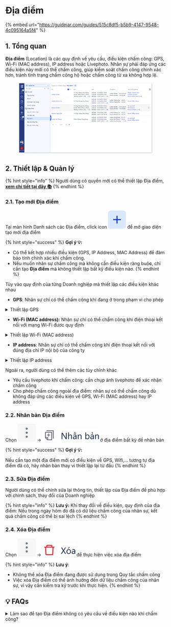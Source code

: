 # Địa điểm

{% embed url="https://guidejar.com/guides/515c8df5-b5b9-4147-9548-4c095164a5f4" %}

## 1. Tổng quan

**Địa điểm** (Location) là các quy định về yêu cầu, điều kiện chấm công: GPS, Wi-Fi (MAC address), IP address hoặc Livephoto. Nhân sự phải đáp ứng các điều kiện này mới có thể chấm công, giúp kiểm soát chấm công chính xác hơn, tránh tình trạng chấm công hộ hoặc chấm công từ xa không hợp lệ.

<figure><img src="../.gitbook/assets/image (26).png" alt=""><figcaption></figcaption></figure>

## 2. Thiết lập & Quản lý

{% hint style="info" %}
Người dùng có quyền mới có thể thiết lập Địa điểm, [**xem chi tiết tại đây 📚**](phan-quyen.md)
{% endhint %}

### 2.1. Tạo mới Địa điểm

Tại màn hình Danh sách các Địa điểm, click icon <img src="../.gitbook/assets/image (4).png" alt="" data-size="line"> để mở giao diện tạo mới địa điểm

{% hint style="success" %}
**Gợi ý 💡:**

* Có thể kết hợp nhiều điều kiện (GPS, IP Address, MAC Address) để đảm bảo tính chính xác khi chấm công.
* Nếu muốn nhân sự chấm công mà không cần điều kiện ràng buộ**c**, chỉ cần tạo **Địa điểm** mà không thiết lập bất kỳ điều kiện nào.
{% endhint %}

Tùy vào quy định của từng Doanh nghiệp mà thiết lập các điều kiện khác nhau

* **GPS**: Nhân sự chỉ có thể chấm công khi đang ở trong phạm vi cho phép

<details>

<summary>Thiết lập GPS</summary>

Người dùng có thể thêm nhiều địa chỉ/tọa độ khác nhau cho điều kiện về GPS, nhân sự chỉ cần đáp ứng một trong các địa chỉ đó là có thể chấm công

{% hint style="info" %}
**Lưu ý:**

* Trong trường hợp có phạm vi làm việc lớn như công trường hoặc có nhiều địa điểm làm việc nên thêm nhiều địa chỉ/tọa độ khác nhau
* Nếu không thêm bất kỳ địa chỉ/tọa độ nào, nhân sự có thể chấm công ở bất kì vị trí nào
{% endhint %}

<figure><img src="../.gitbook/assets/image (27).png" alt=""><figcaption></figcaption></figure>

Click <img src="../.gitbook/assets/image (28).png" alt="" data-size="line"> , chọn tọa độ và phạm vi bán kính cho từng địa chỉ

<figure><img src="../.gitbook/assets/image (29).png" alt="" width="563"><figcaption></figcaption></figure>

</details>

* **Wi-Fi (MAC address):** Nhân sự chỉ có thể chấm công khi điện thoại kết nối với mạng Wi-Fi đươc quy định

<details>

<summary>Thiết lập Wi-Fi (MAC address)</summary>

{% hint style="info" %}
Người dùng hãy liên hệ tới bộ phận IT của Doanh nghiệp hoặc bên thiết lập hệ thống mạng để nhập chính xác tên Wi-Fi và MAC address tương ứng
{% endhint %}

Người dùng có thể thêm danh sách tên Wi-Fi và MAC Address tương ứng để làm điều kiện xác thực chấm công, điện thoại của nhân sự chỉ cần kết nối với một trong các mạng trên là có thể chấm công

{% hint style="info" %}
**Lưu ý:**

* Cần nhập chính xác cả tên Wi-Fi (SSID) và địa chỉ MAC của thiết bị phát Wi-Fi. Nếu nhập sai hoặc thiếu thông tin, nhân sự sẽ không thể chấm công khi kết nối mạng đó
* Nếu không thêm bất kỳ tên Wi-Fi hay MAC nào, nhân sự có thể chấm công từ mạng bất kỳ.
{% endhint %}

<figure><img src="../.gitbook/assets/image (30).png" alt=""><figcaption></figcaption></figure>

#### 💡 Cách lấy tên Wi-Fi và MAC address

* _**Yêu cầu:**_&#x20;
  * Máy tính chạy hệ điều hành Windows (Windows 7, 8, 10, hoặc 11).
  * Máy tính có kết nối Wi-Fi (Wi-Fi phải được bật).
*   _**Các bước thực hiện**_:

    * Nhấn tổ hợp **Windows + R**, gõ `cmd` và nhấn **Enter**

    <figure><img src="../.gitbook/assets/image (31).png" alt="" width="304"><figcaption></figcaption></figure>



    * Tại giao diện `cmd`, nhập câu lệnh **`netsh wlan show networks mode=Bssid`**&#x20;

    <figure><img src="../.gitbook/assets/image (32).png" alt="" width="563"><figcaption></figcaption></figure>

    * Hệ thống sẽ hiển thị danh sách các Wi-Fi xung quanh. Mỗi Wi-Fi sẽ có:
      * **SSID (Tên Wi-Fi)**
      * **BSSID** (chính là địa chỉ **MAC** của thiết bị phát Wi-Fi)

    <figure><img src="../.gitbook/assets/image (33).png" alt="" width="563"><figcaption></figcaption></figure>

    * Xác định đúng tên Wi-Fi đang sử dụng và nhập đủ các địa chỉ MAC tương ứng vào cấu hình Địa điểm.

</details>

* **IP address**: Nhân sự chỉ có thể chấm công khi điện thoại kết nối với đúng địa chỉ IP nội bộ của công ty

<details>

<summary>Thiết lập IP address</summary>

{% hint style="info" %}
Sử dụng nếu công ty sử dụng mạng nội bộ. Người dùng hãy liên hệ tới bộ phận IT của Doanh nghiệp hoặc bên thiết lập hệ thống mạng để nhập chính xác địa chỉ IP
{% endhint %}

Người dùng có thể thêm danh sách các địa chỉ IP để để làm điều kiện xác thực chấm công, điện thoại của nhân sự chỉ cần kết nối với một trong các địa chỉ IP trên là có thể chấm công

{% hint style="info" %}
**Lưu ý:**

* Cần nhập chính xác địa chỉ IP mạng của văn phòng. Nếu nhập sai hoặc thiếu thông tin, nhân sự sẽ không thể chấm công khi kết nối mạng đó
* Nếu không thêm bất kỳ địa chỉ IP nào, nhân sự có thể chấm công từ mạng bất kỳ
{% endhint %}

<figure><img src="../.gitbook/assets/image (34).png" alt=""><figcaption></figcaption></figure>

</details>

Ngoài ra, người dùng có thể thêm các tùy chỉnh khác

* Yêu cầu livephoto khi chấm công: cần chụp ảnh livephoto để xác nhận chấm công
* Cho phép chấm công ngoài địa điểm: nhân sự có thể chấm công dù không đáp ứng các điều kiện về GPS, Wi-Fi (MAC address) hay IP address

### 2.2. Nhân bản Địa điểm

Chọn <img src="../.gitbook/assets/image (13).png" alt="" data-size="line"> -> <img src="../.gitbook/assets/image (14).png" alt="" data-size="line"> ở địa điểm bất kỳ để nhân bản

{% hint style="success" %}
**Gợi ý 💡:**&#x20;

Nếu cần tạo một địa điểm mới có điều kiện về GPS, Wifi,... tương tự địa điểm đã có, hãy nhân bản thay vì thiết lập lại từ đầu
{% endhint %}

### 2.3. Sửa Địa điểm

Người dùng có thể chỉnh sửa lại thông tin, thiết lập của Địa điểm để phù hợp với chính sách, thay đổi của Doanh nghiệp

{% hint style="info" %}
**Lưu ý:** Khi thay đổi về điều kiện, quy định của địa điểm: Nếu trong ngày hôm đó đã có dữ liệu chấm công của nhân sự, kết quả chấm công có thể bị sai lệch
{% endhint %}

### 2.4. Xóa Địa điểm

Chọn <img src="../.gitbook/assets/image (13).png" alt="" data-size="line"> -> <img src="../.gitbook/assets/image (16).png" alt="" data-size="line">  để thực hiện việc xóa địa điểm

{% hint style="info" %}
**Lưu ý**:

* Không thể xóa Địa điểm đang được sử dụng trong Quy tắc chấm công
* Việc xóa Địa điểm có thể ảnh hưởng đến dữ liệu chấm công của nhân sự, vì vậy cần kiểm tra kỹ trước khi thực hiện.
{% endhint %}

## 💡 FAQs

<details>

<summary>Làm sao để tạo Địa điểm không có yêu cầu về điều kiện nào khi chấm công?</summary>

👉 Người dùng chỉ cần không chọn hay thêm bất kỳ thiết lập nào cho GPS, Wi-Fi (MAC address) và IP address

</details>

